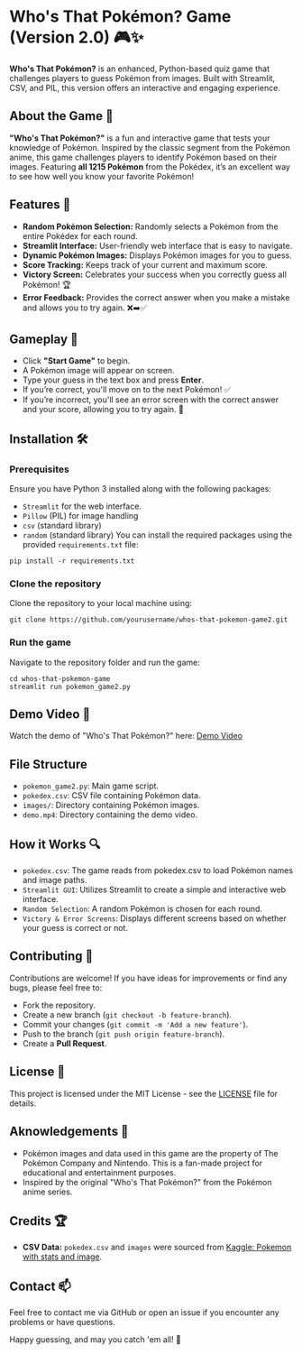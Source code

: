 # Who's That Pokémon? Game (Version 2.0) 🎮✨
**Who's That Pokémon?** is an enhanced, Python-based quiz game that challenges players to guess Pokémon from images. Built with Streamlit, CSV, and PIL, this version offers an interactive and engaging experience.

## About the Game 🐾
**"Who's That Pokémon?"** is a fun and interactive game that tests your knowledge of Pokémon. Inspired by the classic segment from the Pokémon anime, this game challenges players to identify Pokémon based on their images. Featuring **all 1215 Pokémon** from the Pokédex, it’s an excellent way to see how well you know your favorite Pokémon!

## Features 🌟
- **Random Pokémon Selection:** Randomly selects a Pokémon from the entire Pokédex for each round.
- **Streamlit Interface:** User-friendly web interface that is easy to navigate.
- **Dynamic Pokémon Images:** Displays Pokémon images for you to guess.
- **Score Tracking:** Keeps track of your current and maximum score.
- **Victory Screen:** Celebrates your success when you correctly guess all Pokémon! 🏆
- **Error Feedback:** Provides the correct answer when you make a mistake and allows you to try again. ❌➡️✅

## Gameplay 🎉
- Click **"Start Game"** to begin.
- A Pokémon image will appear on screen.
- Type your guess in the text box and press **Enter**.
- If you’re correct, you'll move on to the next Pokémon! ✅
- If you’re incorrect, you'll see an error screen with the correct answer and your score, allowing you to try again. 🔄

## Installation 🛠️
### Prerequisites
Ensure you have Python 3 installed along with the following packages:
- `Streamlit` for the web interface.
- `Pillow` (PIL) for image handling
- `csv` (standard library)
- `random` (standard library)
You can install the required packages using the provided `requirements.txt` file:
```
pip install -r requirements.txt
```
### Clone the repository
Clone the repository to your local machine using:
```
git clone https://github.com/yourusername/whos-that-pokemon-game2.git
```
### Run the game
Navigate to the repository folder and run the game:
```
cd whos-that-pokemon-game
streamlit run pokemon_game2.py
```

## Demo Video 🎥
Watch the demo of "Who's That Pokémon?" here: [Demo Video](demo.mp4)

## File Structure
- `pokemon_game2.py`: Main game script.
- `pokedex.csv`: CSV file containing Pokémon data.
- `images/`: Directory containing Pokémon images.
- `demo.mp4`: Directory containing the demo video. 

## How it Works 🔍
- `pokedex.csv`: The game reads from pokedex.csv to load Pokémon names and image paths.
- `Streamlit GUI`: Utilizes Streamlit to create a simple and interactive web interface.
- `Random Selection`: A random Pokémon is chosen for each round.
- `Victory & Error Screens`: Displays different screens based on whether your guess is correct or not.

## Contributing 🤝
Contributions are welcome! If you have ideas for improvements or find any bugs, please feel free to:
- Fork the repository.
- Create a new branch (`git checkout -b feature-branch`).
- Commit your changes (`git commit -m 'Add a new feature'`).
- Push to the branch (`git push origin feature-branch`).
- Create a **Pull Request**.

## License 📜
This project is licensed under the MIT License - see the [LICENSE](LICENSE) file for details.

## Aknowledgements 🙏
- Pokémon images and data used in this game are the property of The Pokémon Company and Nintendo. This is a fan-made project for educational and entertainment purposes.
- Inspired by the original "Who's That Pokémon?" from the Pokémon anime series.

## Credits 🏆
- **CSV Data:** `pokedex.csv` and `images` were sourced from [Kaggle: Pokemon with stats and image](https://www.kaggle.com/datasets/christofferms/pokemon-with-stats-and-image).

## Contact 📫
Feel free to contact me via GitHub or open an issue if you encounter any problems or have questions.

Happy guessing, and may you catch 'em all! 🎉
